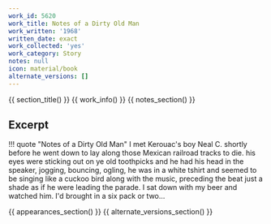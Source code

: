 ```yaml
---
work_id: 5620
work_title: Notes of a Dirty Old Man
work_written: '1968'
written_date: exact
work_collected: 'yes'
work_category: Story
notes: null
icon: material/book
alternate_versions: []
---
```


{{ section_title() }}
{{ work_info() }}
{{ notes_section() }}
## Excerpt
!!! quote "Notes of a Dirty Old Man"
    I met Kerouac's boy Neal C. shortly before he went down to lay along those Mexican railroad tracks to die. his eyes were sticking out on ye old toothpicks and he had his head in the speaker, jogging, bouncing, ogling, he was in a white tshirt and seemed to be singing like a cuckoo bird along with the music, preceding the beat just a shade as if he were leading the parade. I sat down with my beer and watched him. I'd brought in a six pack or two...

{{ appearances_section() }}
{{ alternate_versions_section() }}